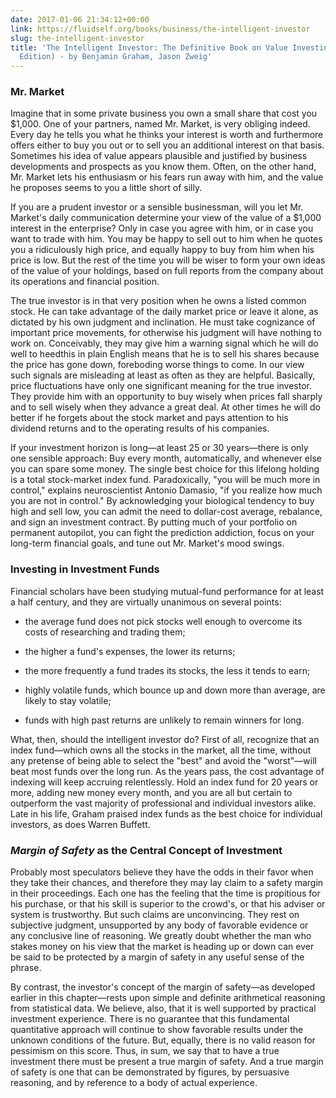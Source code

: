 ```yaml
---
date: 2017-01-06 21:34:12+00:00
link: https://fluidself.org/books/business/the-intelligent-investor
slug: the-intelligent-investor
title: 'The Intelligent Investor: The Definitive Book on Value Investing (Revised
  Edition) - by Benjamin Graham, Jason Zweig'
---
```


### Mr. Market

Imagine that in some private business you own a small share that cost you $1,000. One of your partners, named Mr. Market, is very obliging indeed. Every day he tells you what he thinks your interest is worth and furthermore offers either to buy you out or to sell you an additional interest on that basis. Sometimes his idea of value appears plausible and justified by business developments and prospects as you know them. Often, on the other hand, Mr. Market lets his enthusiasm or his fears run away with him, and the value he proposes seems to you a little short of silly.

If you are a prudent investor or a sensible businessman, will you let Mr. Market's daily communication determine your view of the value of a $1,000 interest in the enterprise? Only in case you agree with him, or in case you want to trade with him. You may be happy to sell out to him when he quotes you a ridiculously high price, and equally happy to buy from him when his price is low. But the rest of the time you will be wiser to form your own ideas of the value of your holdings, based on full reports from the company about its operations and financial position.

The true investor is in that very position when he owns a listed common stock. He can take advantage of the daily market price or leave it alone, as dictated by his own judgment and inclination. He must take cognizance of important price movements, for otherwise his judgment will have nothing to work on. Conceivably, they may give him a warning signal which he will do well to heedthis in plain English means that he is to sell his shares because the price has gone down, foreboding worse things to come. In our view such signals are misleading at least as often as they are helpful. Basically, price fluctuations have only one significant meaning for the true investor. They provide him with an opportunity to buy wisely when prices fall sharply and to sell wisely when they advance a great deal. At other times he will do better if he forgets about the stock market and pays attention to his dividend returns and to the operating results of his companies.

If your investment horizon is long—at least 25 or 30 years—there is only one sensible approach: Buy every month, automatically, and whenever else you can spare some money. The single best choice for this lifelong holding is a total stock-market index fund. Paradoxically, "you will be much more in control," explains neuroscientist Antonio Damasio, "if you realize how much you are not in control." By acknowledging your biological tendency to buy high and sell low, you can admit the need to dollar-cost average, rebalance, and sign an investment contract. By putting much of your portfolio on permanent autopilot, you can fight the prediction addiction, focus on your long-term financial goals, and tune out Mr. Market's mood swings.

### Investing in Investment Funds

Financial scholars have been studying mutual-fund performance for at least a half century, and they are virtually unanimous on several points:

- the average fund does not pick stocks well enough to overcome its costs of researching and trading them;

- the higher a fund's expenses, the lower its returns;

- the more frequently a fund trades its stocks, the less it tends to earn;

- highly volatile funds, which bounce up and down more than average, are likely to stay volatile;

- funds with high past returns are unlikely to remain winners for long.

What, then, should the intelligent investor do?
First of all, recognize that an index fund—which owns all the stocks in the market, all the time, without any pretense of being able to select the "best" and avoid the "worst"—will beat most funds over the long run. As the years pass, the cost advantage of indexing will keep accruing relentlessly. Hold an index fund for 20 years or more, adding new money every month, and you are all but certain to outperform the vast majority of professional and individual investors alike. Late in his life, Graham praised index funds as the best choice for individual investors, as does Warren Buffett.

### _Margin of Safety_ as the Central Concept of Investment

Probably most speculators believe they have the odds in their favor when they take their chances, and therefore they may lay claim to a safety margin in their proceedings. Each one has the feeling that the time is propitious for his purchase, or that his skill is superior to the crowd's, or that his adviser or system is trustworthy. But such claims are unconvincing. They rest on subjective judgment, unsupported by any body of favorable evidence or any conclusive line of reasoning. We greatly doubt whether the man who stakes money on his view that the market is heading up or down can ever be said to be protected by a margin of safety in any useful sense of the phrase.

By contrast, the investor's concept of the margin of safety—as developed earlier in this chapter—rests upon simple and definite arithmetical reasoning from statistical data. We believe, also, that it is well supported by practical investment experience. There is no guarantee that this fundamental quantitative approach will continue to show favorable results under the unknown conditions of the future. But, equally, there is no valid reason for pessimism on this score. Thus, in sum, we say that to have a true investment there must be present a true margin of safety. And a true margin of safety is one that can be demonstrated by figures, by persuasive reasoning, and by reference to a body of actual experience.
